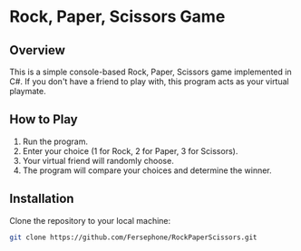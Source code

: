 # Rock, Paper, Scissors Game

## Overview

This is a simple console-based Rock, Paper, Scissors game implemented in C#. If you don't have a friend to play with, this program acts as your virtual playmate.

## How to Play

1. Run the program.
2. Enter your choice (1 for Rock, 2 for Paper, 3 for Scissors).
3. Your virtual friend will randomly choose.
4. The program will compare your choices and determine the winner.

## Installation

Clone the repository to your local machine:

```bash
git clone https://github.com/Fersephone/RockPaperScissors.git
